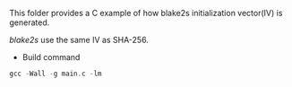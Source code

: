 This folder provides a C example of how blake2s initialization vector(IV) is generated.

*blake2s* use the same IV as SHA-256.


- Build command

``` C
gcc -Wall -g main.c -lm
```


